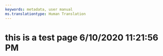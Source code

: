```yaml
---
keywords: metadata, user manual
ms.translationtype: Human Translation
---
```

# this is a test page 6/10/2020 11:21:56 PM